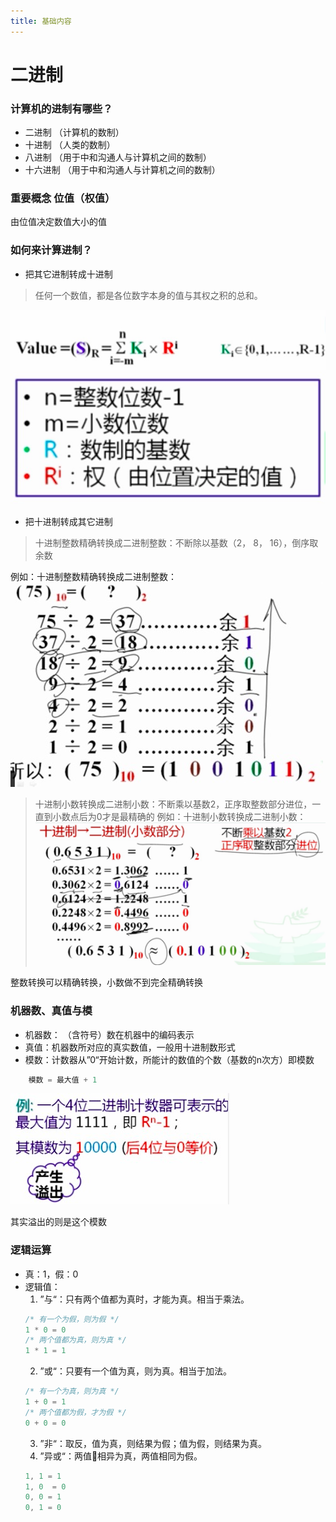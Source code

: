```yaml
---
title: 基础内容
---  
```


# 二进制  

### 计算机的进制有哪些？  
* 二进制 （计算机的数制）
* 十进制 （人类的数制）
* 八进制 （用于中和沟通人与计算机之间的数制）
* 十六进制 （用于中和沟通人与计算机之间的数制）

### 重要概念 位值（权值）  
由位值决定数值大小的值

### 如何来计算进制？
* 把其它进制转成十进制
> 任何一个数值，都是各位数字本身的值与其权之积的总和。 

![进制计算](../.vuepress/public/imgs/jzjs.png)  
![进制详解](../.vuepress/public/imgs/jzfx.png)    

* 把十进制转成其它进制

> 十进制整数精确转换成二进制整数：不断除以基数（2， 8， 16），倒序取余数 

例如：十进制整数精确转换成二进制整数：
![进制详解](../.vuepress/public/imgs/jzzh.jpg)

> 十进制小数转换成二进制小数：不断乘以基数2，正序取整数部分进位，一直到小数点后为0才是最精确的
例如：十进制小数转换成二进制小数：
![进制详解](../.vuepress/public/imgs/jzzh2.png)  

整数转换可以精确转换，小数做不到完全精确转换  

### 机器数、真值与模  
* 机器数： （含符号）数在机器中的编码表示  
* 真值：机器数所对应的真实数值，一般用十进制数形式  
* 模数：计数器从”0“开始计数，所能计的数值的个数（基数的n次方）即模数  
```js
    模数 = 最大值 + 1
```  
![模数](../.vuepress/public/imgs/ms.png)    

其实溢出的则是这个模数  

### 逻辑运算  
* 真：1，假：0  
* 逻辑值：  
    1. ”与“：只有两个值都为真时，才能为真。相当于乘法。  
    ```js
    /* 有一个为假，则为假 */
    1 * 0 = 0 
    /* 两个值都为真，则为真 */
    1 * 1 = 1 
    ```
    2. ”或“：只要有一个值为真，则为真。相当于加法。  
    ```js
    /* 有一个为真，则为真 */
    1 + 0 = 1 
    /* 两个值都为假，才为假 */
    0 + 0 = 0 
    ```
    3. ”非“：取反，值为真，则结果为假；值为假，则结果为真。  
    4. ”异或“：两值相异为真，两值相同为假。  
    ```js
    1, 1 = 1  
    1, 0  = 0  
    0, 0 = 1  
    0, 1 = 0
    ```   




